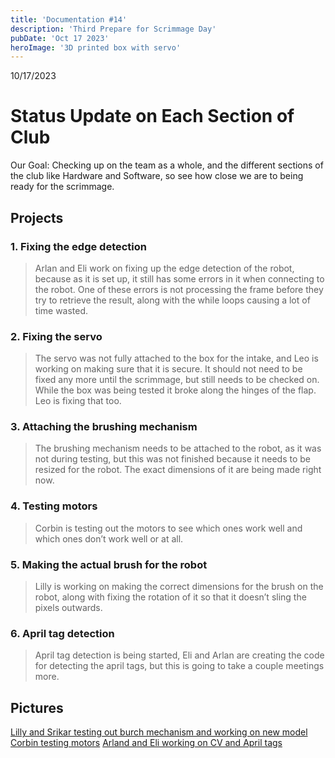 ```yaml
---
title: 'Documentation #14'
description: 'Third Prepare for Scrimmage Day'
pubDate: 'Oct 17 2023'
heroImage: '3D printed box with servo'
---
```

10/17/2023
# Status Update on Each Section of Club

Our Goal: Checking up on the team as a whole, and the different sections of the club like Hardware and Software, so see how close we are to being ready for the scrimmage.

## Projects

### 1. Fixing the edge detection

> Arlan and Eli work on fixing up the edge detection of the robot, because as it is set up, it still has some errors in it when connecting to the robot. One of these errors is not processing the frame before they try to retrieve the result, along with the while loops causing a lot of time wasted.

### 2. Fixing the servo

>The servo was not fully attached to the box for the intake, and Leo is working on making sure that it is secure. It should not need to be fixed any more until the scrimmage, but still needs to be checked on. While the box was being tested it broke along the hinges of the flap. Leo is fixing that too.

### 3. Attaching the brushing mechanism

>The brushing mechanism needs to be attached to the robot, as it was not during testing, but this was not finished because it needs to be resized for the robot. The exact dimensions of it are being made right now.

### 4. Testing motors

>Corbin is testing out the motors to see which ones work well and which ones don’t work well or at all.

### 5. Making the actual brush for the robot

>Lilly is working on making the correct dimensions for the brush on the robot, along with fixing the rotation of it so that it doesn’t sling the pixels outwards.

### 6. April tag detection

>April tag detection is being started, Eli and Arlan are creating the code for detecting the april tags, but this is going to take a couple meetings more.


## Pictures
[Lilly and Srikar testing out burch mechanism and working on new model]()
[Corbin testing motors]()
[Arland and Eli working on CV and April tags]()